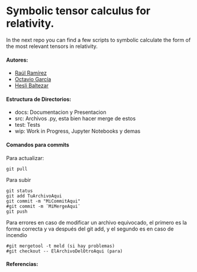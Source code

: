 # Symbolic tensor calculus for relativity.

In the next repo you can find a few scripts to symbolic calculate the form of the most relevant tensors in relativity.

#### Autores:
- [Raúl Ramírez](https://github.com/jatib "jatib")
- [Octavio García](https://github.com/octavio5545 "octavio")
- [Hesli Baltezar](https://github.com/Luigui9393 "esli")

#### Estructura de Directorios:
- docs: Documentacion y Presentacion
- src: Archivos .py, esta bien hacer merge de estos
- test: Tests
- wip: Work in Progress, Jupyter Notebooks y demas

#### Comandos para commits


Para actualizar:
```
git pull
```
Para subir
```
git status
git add TuArchivoAqui
git commit -m "MiCommitAqui"
#git commit -m ¨MiMergeAqui¨
git push
```
Para errores en caso de modificar un archivo equivocado, el primero es la forma correcta y va después del git add, y el segundo es en caso de incendio
```
#git mergetool -t meld (si hay problemas)
#git checkout -- ElArchivoDelOtroAqui (para)
```

#### Referencias:
